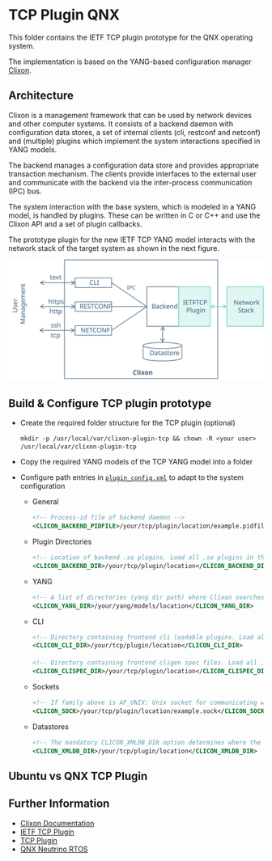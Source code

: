 # TCP Plugin QNX

This folder contains the IETF TCP plugin prototype for the QNX operating system.

The implementation is based on the YANG-based configuration manager [Clixon](https://github.com/clicon/clixon).

## Architecture

Clixon is a management framework that can be used by network devices and other computer systems. It consists of a backend daemon with configuration data stores, a set of internal clients (cli, restconf and netconf) and (multiple) plugins which implement the system interactions specified in YANG models.

The backend manages a configuration data store and provides appropriate transaction mechanism. The clients provide interfaces to the external user and communicate with the backend via the inter-process communication (IPC) bus.

The system interaction with the base system, which is modeled in a YANG model, is handled by plugins. These can be written in C or C++ and use the Clixon API and a set of plugin callbacks.

The prototype plugin for the new IETF TCP YANG model interacts with the network stack of the target system as shown in the next figure.

![architecture](../images/plugin-architecture.svg)

## Build & Configure TCP plugin prototype

- Create the required folder structure for the TCP plugin (optional)

    ```
    mkdir -p /usr/local/var/clixon-plugin-tcp && chown -R <your user> /usr/local/var/clixon-plugin-tcp
    ```

- Copy the required YANG models of the TCP YANG model into a folder

- Configure path entries in [`plugin_config.xml`](plugin_config.xml) to adapt to the system configuration

    - General

        ```xml
        <!-- Process-id file of backend daemon -->
        <CLICON_BACKEND_PIDFILE>/your/tcp/plugin/location/example.pidfile</CLICON_BACKEND_PIDFILE>
        ```

    - Plugin Directories

        ```xml
        <!-- Location of backend .so plugins. Load all .so plugins in this dir as backend plugins -->
        <CLICON_BACKEND_DIR>/your/tcp/plugin/location</CLICON_BACKEND_DIR>
        ```

    - YANG

        ```xml
        <!-- A list of directories (yang dir path) where Clixon searches for module and submodules. -->
        <CLICON_YANG_DIR>/your/yang/models/location</CLICON_YANG_DIR>
        ```

    - CLI

        ```xml
        <!-- Directory containing frontend cli loadable plugins. Load all .so plugins in this directory as CLI object plugins.  -->
        <CLICON_CLI_DIR>/your/tcp/plugin/location</CLICON_CLI_DIR>

        <!-- Directory containing frontend cligen spec files. Load all .cli files in this directory as CLI specificationfiles.  -->
        <CLICON_CLISPEC_DIR>/your/tcp/plugin/location</CLICON_CLISPEC_DIR>
        ```

    - Sockets

        ```xml
        <!-- If family above is AF_UNIX: Unix socket for communicating with clixon_backend. -->
        <CLICON_SOCK>/your/tcp/plugin/location/example.sock</CLICON_SOCK>
        ```

    - Datastores

        ```xml
        <!-- The mandatory CLICON_XMLDB_DIR option determines where the datastores are placed -->
        <CLICON_XMLDB_DIR>/your/tcp/plugin/location</CLICON_XMLDB_DIR>
        ```

## Ubuntu vs QNX TCP Plugin

## Further Information

- [Clixon Documentation](https://clixon-docs.readthedocs.io/en/latest/index.html#)
- [IETF TCP Plugin](https://datatracker.ietf.org/doc/html/draft-ietf-tcpm-yang-tcp)
- [TCP Plugin](../Forschungskolloquium_SimonBauer_MartinMager_ProfScharf.pdf)
- [QNX Neutrino RTOS](https://blackberry.qnx.com/en/software-solutions/embedded-software/qnx-neutrino-rtos)
